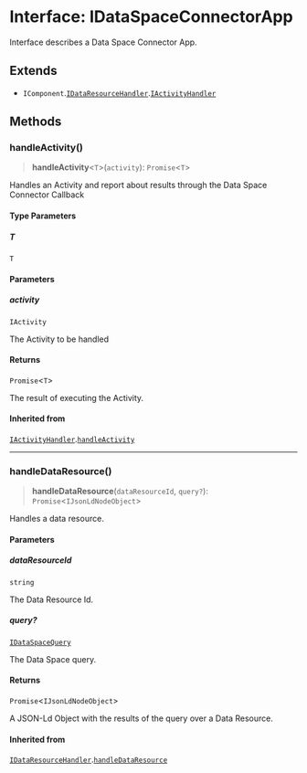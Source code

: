 # Interface: IDataSpaceConnectorApp

Interface describes a Data Space Connector App.

## Extends

- `IComponent`.[`IDataResourceHandler`](IDataResourceHandler.md).[`IActivityHandler`](IActivityHandler.md)

## Methods

### handleActivity()

> **handleActivity**\<`T`\>(`activity`): `Promise`\<`T`\>

Handles an Activity and report about results through the Data Space Connector Callback

#### Type Parameters

##### T

`T`

#### Parameters

##### activity

`IActivity`

The Activity to be handled

#### Returns

`Promise`\<`T`\>

The result of executing the Activity.

#### Inherited from

[`IActivityHandler`](IActivityHandler.md).[`handleActivity`](IActivityHandler.md#handleactivity)

***

### handleDataResource()

> **handleDataResource**(`dataResourceId`, `query?`): `Promise`\<`IJsonLdNodeObject`\>

Handles a data resource.

#### Parameters

##### dataResourceId

`string`

The Data Resource Id.

##### query?

[`IDataSpaceQuery`](IDataSpaceQuery.md)

The Data Space query.

#### Returns

`Promise`\<`IJsonLdNodeObject`\>

A JSON-Ld Object with the results of the query over a Data Resource.

#### Inherited from

[`IDataResourceHandler`](IDataResourceHandler.md).[`handleDataResource`](IDataResourceHandler.md#handledataresource)
